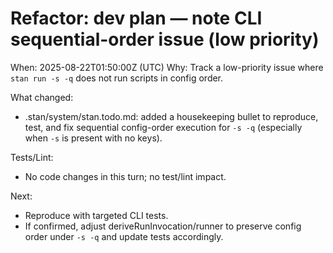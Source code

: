 # Refactor: dev plan — note CLI sequential-order issue (low priority)

When: 2025-08-22T01:50:00Z (UTC)
Why: Track a low-priority issue where `stan run -s -q` does not run scripts in config order.

What changed:
- .stan/system/stan.todo.md: added a housekeeping bullet to reproduce, test, and fix sequential config-order execution for `-s -q` (especially when `-s` is present with no keys).

Tests/Lint:
- No code changes in this turn; no test/lint impact.

Next:
- Reproduce with targeted CLI tests.
- If confirmed, adjust deriveRunInvocation/runner to preserve config order under `-s -q` and update tests accordingly.
